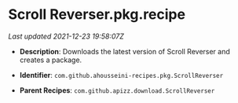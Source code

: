 # Scroll Reverser.pkg.recipe

_Last updated 2021-12-23 19:58:07Z_

- **Description**: Downloads the latest version of Scroll Reverser and creates a package.

- **Identifier**: `com.github.ahousseini-recipes.pkg.ScrollReverser`

- **Parent Recipes**: `com.github.apizz.download.ScrollReverser`